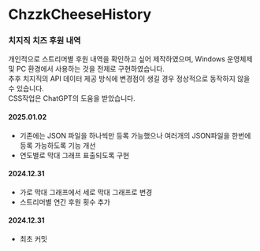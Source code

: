 # ChzzkCheeseHistory

### 치지직 치즈 후원 내역

개인적으로 스트리머별 후원 내역을 확인하고 싶어 제작하였으며, Windows 운영체제 및 PC 환경에서 사용하는 것을 전제로 구현하였습니다.\
추후 치지직의 API 데이터 제공 방식에 변경점이 생길 경우 정상적으로 동작하지 않을 수 있습니다.\
CSS작업은 ChatGPT의 도움을 받았습니다.

#### 2025.01.02
- 기존에는 JSON 파일을 하나씩만 등록 가능했으나 여러개의 JSON파일을 한번에 등록 가능하도록 기능 개선
- 연도별로 막대 그래프 표출되도록 구현

#### 2024.12.31
- 가로 막대 그래프에서 세로 막대 그래프로 변경
- 스트리머별 연간 후원 횟수 추가

#### 2024.12.31
- 최초 커밋
